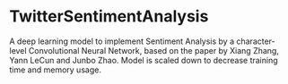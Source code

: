 # TwitterSentimentAnalysis
A deep learning model to implement Sentiment Analysis by a character-level Convolutional Neural Network, based on the paper by Xiang Zhang, Yann LeCun and Junbo Zhao. Model is scaled down to decrease training time and memory usage.

